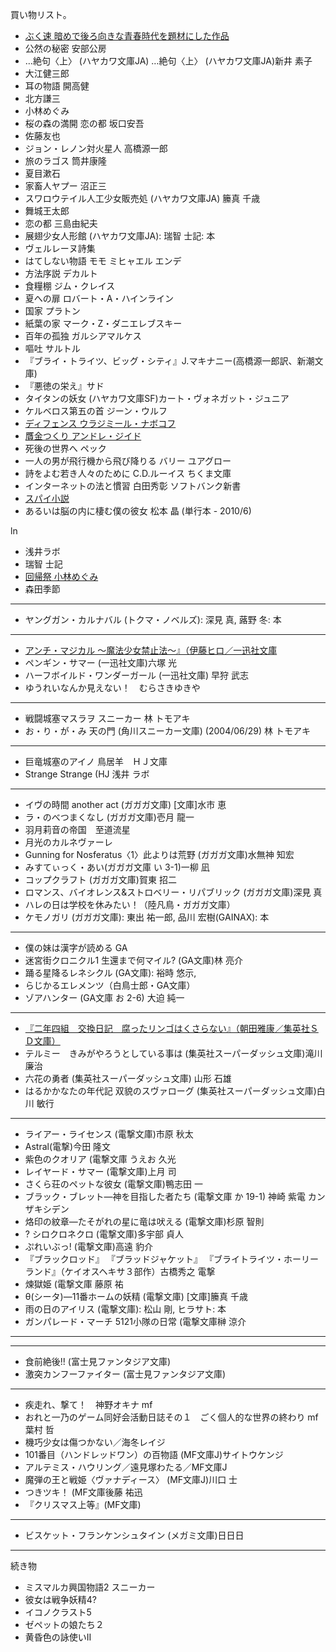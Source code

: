 買い物リスト。

* [ぶく速 暗めで後ろ向きな青春時代を題材にした作品](http://2chbooknews.blog114.fc2.com/blog-entry-2459.html)
* 公然の秘密 安部公房
* …絶句〈上〉 (ハヤカワ文庫JA)	…絶句〈上〉 (ハヤカワ文庫JA)新井 素子
* 大江健三郎
* 耳の物語 開高健
* 北方謙三
* 小林めぐみ
* 桜の森の満開 恋の都 坂口安吾
* 佐藤友也
* ジョン・レノン対火星人 高橋源一郎
* 旅のラゴス 筒井康隆
* 夏目漱石
* 家畜人ヤプー 沼正三
* スワロウテイル人工少女販売処 (ハヤカワ文庫JA)	籘真 千歳
* 舞城王太郎
* 恋の都 三島由紀夫
* 展翅少女人形館 (ハヤカワ文庫JA): 瑞智 士記: 本
* ヴェルレーヌ詩集
* はてしない物語 モモ ミヒャエル エンデ
* 方法序説 デカルト
* 食糧棚 ジム・クレイス
* 夏への扉 ロバート・A・ハインライン
* 国家 プラトン
* 紙葉の家 マーク・Z・ダニエレブスキー
* 百年の孤独 ガルシアマルケス
* 嘔吐 サルトル
* 『ブライ・トライツ、ビッグ・シティ』J.マキナニー(高橋源一郎訳、新潮文庫)
* 『悪徳の栄え』サド
* タイタンの妖女 (ハヤカワ文庫SF)カート・ヴォネガット・ジュニア
* ケルベロス第五の首 ジーン・ウルフ
* [ディフェンス ウラジミール・ナボコフ](http://d.hatena.ne.jp/sangencyaya/20080927/1222526116)
* [贋金つくり アンドレ・ジイド](http://d.hatena.ne.jp/sangencyaya/20080622/1214062069)
* 死後の世界へ ペック
* 一人の男が飛行機から飛び降りる バリー ユアグロー
* 詩をよむ若き人々のために C.D.ルーイス ちくま文庫
* インターネットの法と慣習 白田秀彰 ソフトバンク新書
* [スパイ小説](http://2chbooknews.blog114.fc2.com/blog-entry-1627.html)
* あるいは脳の内に棲む僕の彼女 松本 晶 (単行本 - 2010/6) 

ln

* 浅井ラボ
* 瑞智 士記
* [回帰祭 小林めぐみ](http://d.hatena.ne.jp/sangencyaya/20081113/1226586279)
* 森田季節
***
* ヤングガン・カルナバル (トクマ・ノベルズ): 深見 真, 蕗野 冬: 本
*** 
* [アンチ・マジカル ～魔法少女禁止法～』（伊藤ヒロ／一迅社文庫](http://d.hatena.ne.jp/sangencyaya/20100731/1280586607)
* ペンギン・サマー (一迅社文庫)六塚 光
* ハーフボイルド・ワンダーガール (一迅社文庫) 早狩 武志
* ゆうれいなんか見えない！　むらさきゆきや 
***
* 戦闘城塞マスラヲ スニーカー 林 トモアキ
* お・り・が・み 天の門 (角川スニーカー文庫) (2004/06/29) 林 トモアキ
***
* 巨竜城塞のアイノ 鳥居羊　ＨＪ文庫
* Strange Strange (HJ 浅井 ラボ
***
* イヴの時間 another act (ガガガ文庫) [文庫]水市 恵
* ラ・のべつまくなし (ガガガ文庫)壱月 龍一
* 羽月莉音の帝国　至道流星
* 月光のカルネヴァーレ
* Gunning for Nosferatus〈1〉此よりは荒野 (ガガガ文庫)水無神 知宏
* みすてぃっく・あい(ガガガ文庫 い 3-1)一柳 凪
* コップクラフト (ガガガ文庫)賀東 招二
* ロマンス、バイオレンス&ストロベリー・リパブリック (ガガガ文庫)深見 真
* ハレの日は学校を休みたい！（陸凡鳥・ガガガ文庫）
* ケモノガリ (ガガガ文庫): 東出 祐一郎, 品川 宏樹(GAINAX): 本
***
* 僕の妹は漢字が読める GA
* 迷宮街クロニクル1 生還まで何マイル? (GA文庫)林 亮介
* 踊る星降るレネシクル (GA文庫): 裕時 悠示, 
* らじかるエレメンツ（白鳥士郎・GA文庫）
* ゾアハンター (GA文庫 お 2-6) 大迫 純一
***
* [『二年四組　交換日記　腐ったリンゴはくさらない』（朝田雅康／集英社ＳＤ文庫）](http://d.hatena.ne.jp/sangencyaya/20101125/1290694725)
* テルミー　きみがやろうとしている事は (集英社スーパーダッシュ文庫)滝川 廉治
* 六花の勇者 (集英社スーパーダッシュ文庫) 山形 石雄
* はるかかなたの年代記 双貌のスヴァローグ (集英社スーパーダッシュ文庫)白川 敏行
***
* ライアー・ライセンス (電撃文庫)市原 秋太
* Astral(電撃)今田 隆文
* 紫色のクオリア (電撃文庫 うえお 久光
* レイヤード・サマー (電撃文庫)上月 司
* さくら荘のペットな彼女 (電撃文庫)鴨志田 一
* ブラック・ブレット―神を目指した者たち (電撃文庫 か 19-1) 神崎 紫電 カンザキシデン
* 烙印の紋章―たそがれの星に竜は吠える (電撃文庫)杉原 智則
* ? シロクロネクロ (電撃文庫)多宇部 貞人
* ぷれいぶっ! (電撃文庫)高遠 豹介
* 『ブラックロッド』 『ブラッドジャケット』 『ブライトライツ・ホーリーランド』（ケイオスヘキサ３部作）古橋秀之 電撃
* 煉獄姫 (電撃文庫 藤原 祐
* θ(シータ)―11番ホームの妖精 (電撃文庫) [文庫]籘真 千歳 
* 雨の日のアイリス (電撃文庫): 松山 剛, ヒラサト: 本
* ガンパレード・マーチ 5121小隊の日常 (電撃文庫榊 涼介
***
***
* 食前絶後!! (富士見ファンタジア文庫)
* 激突カンフーファイター (富士見ファンタジア文庫)
***
* 疾走れ、撃て！　神野オキナ mf
* おれと一乃のゲーム同好会活動日誌その１　ごく個人的な世界の終わり mf 葉村 哲
* 機巧少女は傷つかない／海冬レイジ
* 101番目（ハンドレッドワン）の百物語 (MF文庫J)サイトウケンジ
* アルテミス・ハウリング／遠見塚わたる／MF文庫J
* 魔弾の王と戦姫〈ヴァナディース〉 (MF文庫J)川口 士
* つきツキ！ (MF文庫後藤 祐迅
* 『クリスマス上等』(MF文庫)
***
* ビスケット・フランケンシュタイン (メガミ文庫)日日日

***
続き物

* ミスマルカ興国物語2 スニーカー
* 彼女は戦争妖精4?
* イコノクラスト5
* ゼペットの娘たち２
* 黄昏色の詠使いII
